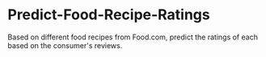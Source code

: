 # Predict-Food-Recipe-Ratings
Based on different food recipes from Food.com, predict the ratings of each based on the consumer's reviews.
